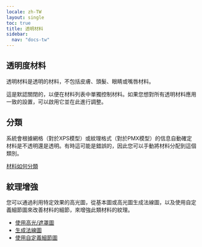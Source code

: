 ```yaml
---
locale: zh-TW
layout: single
toc: true
title: 透明材料
sidebar:
  nav: "docs-tw"
---
```

## 透明度材料
透明材料是透明的材料，不包括皮膚、頭髮、眼睛或嘴唇材料。

這是默認關閉的，以便在材料列表中單獨控制材料。如果您想對所有透明材料應用一致的設置，可以啟用它並在此進行調整。

## 分類
系統會根據網格（對於XPS模型）或紋理格式（對於PMX模型）的信息自動確定材料是不透明還是透明。有時這可能是錯誤的，因此您可以手動將材料分配到這個類別。

[材料如何分類](material_settings.md#material-category)

## 紋理增強
您可以通過利用特定效果的高光圖，從基本圖或高光圖生成法線圖，以及使用自定義細節圖來改善材料的細節，來增強此類材料的紋理。

* [使用高光/遮罩圖](specular_map.md)
* [生成法線圖](generate_normal_map.md)
* [使用自定義細節圖](custom_detail_map.md)